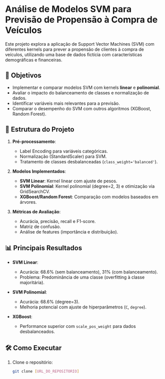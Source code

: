 # Análise de Modelos SVM para Previsão de Propensão à Compra de Veículos

Este projeto explora a aplicação de Support Vector Machines (SVM) com diferentes kernels para prever a propensão de clientes à compra de veículos, utilizando uma base de dados fictícia com características demográficas e financeiras.

## 📌 Objetivos
- Implementar e comparar modelos SVM com kernels **linear** e **polinomial**.
- Avaliar o impacto do balanceamento de classes e normalização de dados.
- Identificar variáveis mais relevantes para a previsão.
- Comparar o desempenho do SVM com outros algoritmos (XGBoost, Random Forest).

## 📂 Estrutura do Projeto
1. **Pré-processamento**:
   - Label Encoding para variáveis categóricas.
   - Normalização (StandardScaler) para SVM.
   - Tratamento de classes desbalanceadas (`class_weight='balanced'`).

2. **Modelos Implementados**:
   - **SVM Linear**: Kernel linear com ajuste de pesos.
   - **SVM Polinomial**: Kernel polinomial (degree=2, 3) e otimização via GridSearchCV.
   - **XGBoost/Random Forest**: Comparação com modelos baseados em árvores.

3. **Métricas de Avaliação**:
   - Acurácia, precisão, recall e F1-score.
   - Matriz de confusão.
   - Análise de features (importância e distribuição).

## 📊 Principais Resultados
- **SVM Linear**:  
  - Acurácia: 68.6% (sem balanceamento), 31% (com balanceamento).  
  - Problema: Predominância de uma classe (overfitting à classe majoritária).  

- **SVM Polinomial**:  
  - Acurácia: 68.6% (degree=3).  
  - Melhoria potencial com ajuste de hiperparâmetros (`C`, `degree`).  

- **XGBoost**:  
  - Performance superior com `scale_pos_weight` para dados desbalanceados.  

## 🛠 Como Executar
1. Clone o repositório:
   ```bash
   git clone [URL_DO_REPOSITORIO]
